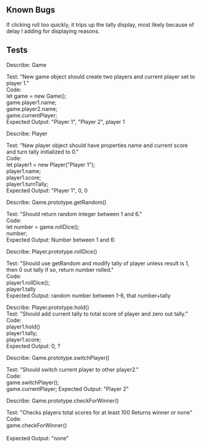 ## Known Bugs

If clicking roll too quickly, it trips up the tally display, most likely because of delay I adding for displaying reasons.

## Tests

Describe: Game

Test: "New game object should create two players and current player set to player 1."<br>
Code: <br>
let game = new Game();<br>
game.player1.name; <br>
game.player2.name; <br>
game.currentPlayer; <br>
Expected Output: "Player 1", "Player 2", player 1<br>

Describe: Player<br>

Test: "New player object should have properties name and current score and turn tally initialized to 0."<br>
Code:<br>
let player1 = new Player("Player 1");<br>
player1.name; <br>
player1.score; <br>
player1.turnTally;<br>
Expected Output: "Player 1", 0, 0<br>

Describe: Game.prototype.getRandom()<br>

Test: "Should return random integer between 1 and 6."<br>
Code:<br>
let number = game.rollDice();<br>
number;<br>
Expected Output: Number between 1 and 6:<br>

Describe: Player.prototype.rollDice() <br>

Test: "Should use getRandom and modify tally of player unless result is 1, then 0 out tally if so, return number rolled."<br>
Code:<br>
player1.rollDice();<br>
player1.tally<br>
Expected Output: random number between 1-6, that number+tally<br>

Describe: Player.prototype.hold()<br>
Test: "Should add current tally to total score of player and zero out tally."<br>
Code:<br>
player1.hold()<br>
player1.tally;<br>
player1.score;<br>
Expected Output:  0, ? <br>

Describe: Game.prototype.switchPlayer()<br>

Test: "Should switch current player to other player2."<br>
Code:<br>
game.switchPlayer();<br>
game.currentPlayer;
Expected Output: "Player 2"<br>

Describe: Game.prototype.checkForWinner()<br>

Test: "Checks players total scores for at least 100 Returns winner or none"<br>
Code: <br>
game.checkForWinner()<br>
<br>
Expected Output: "none" <br>